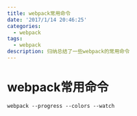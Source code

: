 ```yaml
---
title: webpack常用命令
date: '2017/1/14 20:46:25'
categories:
  - webpack
tags:
  - webpack
description: 归纳总结了一些webpack的常用命令
---
```


# webpack常用命令

```text
webpack --progress --colors --watch
```

